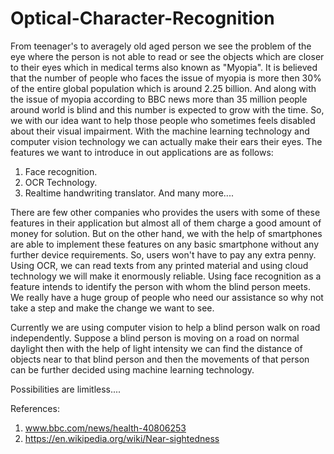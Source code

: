 # Optical-Character-Recognition
From teenager's to averagely old aged person we see the problem of the eye where the person is not able to read or see the objects which are closer to their eyes which in medical terms also known as "Myopia". It is believed that the number of people who faces the issue of myopia is more then 30% of the entire global population which is around 2.25 billion. And along with the issue of myopia according to BBC news more than 35 million people around world is blind and this number is expected to grow with the time. 
So, we with our idea want to help those people who sometimes feels disabled about their visual impairment. With the machine learning technology and computer vision technology we can actually make their ears their eyes. 
The features we want to introduce in out applications are as follows: 
1) Face recognition. 
2) OCR Technology. 
3) Realtime handwriting translator.
And many more....

There are few other companies who provides the users with some of these features in their application but almost all of them charge a good amount of money for solution. But on the other hand, we with the help of smartphones are able to implement these features on any basic smartphone without any further device requirements. So, users won't have to pay any extra penny. 
Using OCR, we can read texts from any printed material and using cloud technology we will make it enormously reliable. Using face recognition as a feature intends to identify the person with whom the blind person meets.  
We really have a huge group of people who need our assistance so why not take a step and make the change we want to see. 


Currently we are using computer vision to help a blind person walk on road independently. Suppose a blind person is moving on a road on normal daylight then with the help of light intensity we can find the distance of objects near to that blind person and then the movements of that person can be further decided using machine learning technology. 

Possibilities are limitless....

References:  
1) www.bbc.com/news/health-40806253 
2) https://en.wikipedia.org/wiki/Near-sightedness 
